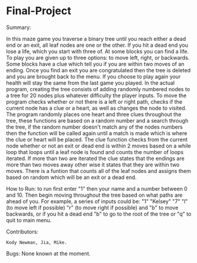 # Final-Project

Summary:

In this maze game you traverse a binary tree until you reach either a dead end or an exit, all leaf nodes are one or the other. If you hit a dead end you lose a life, which you start with three of. At some blocks you can find a life. To play you are given up to three options: to move left, right, or backwards. Some blocks have a clue which tell you if you are within two moves of an ending. Once you find an exit you are congratulated then the tree is deleted and you are brought back to the menu. If you choose to play again your health will stay the same from the last game you played. In the actual program, creating the tree consists of adding randomly numbered nodes to a tree for 20 nodes plus whatever difficulty the player inputs. To move the program checks whether or not there is a left or right path, checks if the current node has a clue or a heart, as well as changes the node to visited. The program randomly places one heart and three clues throughout the tree, these functions are based on a random number and a search through the tree, if the random number doesn't match any of the nodes numbers then the function will be called again until a match is made which is where the clue or heart will be placed. The clue function checks from the current node whether or not an exit or dead end is within 2 moves based on a while loop that loops until a leaf node is found and counts the number of loops iterated. If more than two are iterated the clue states that the endings are more than two moves away other wise it states that they are within two moves. There is a funtion that counts all of the leaf nodes and assigns them based on random which will be an exit or a dead end. 

How to Run:
  to run first enter "1" then your name and a number between 0 and 10. Then begin moving throughout the tree based on what paths are ahead of you. For example, a series of inputs could be: "1" "Kelsey" "7" "l" (to move left if possible) "r" (to move right if possible) and "b" to move backwards, or if you hit a dead end "b" to go to the root of the tree or "q" to quit to main menu.
  
  Contributors:
  
    Kody Newman, Jia, Mike.
  
  Bugs:
   None known at the moment.
